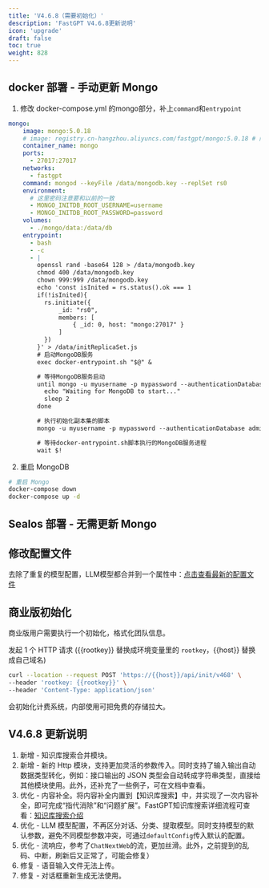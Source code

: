 ```yaml
---
title: 'V4.6.8（需要初始化）'
description: 'FastGPT V4.6.8更新说明'
icon: 'upgrade'
draft: false
toc: true
weight: 828
---
```


## docker 部署 - 手动更新 Mongo

1. 修改 docker-compose.yml 的mongo部分，补上`command`和`entrypoint`

```yml
mongo:
    image: mongo:5.0.18
    # image: registry.cn-hangzhou.aliyuncs.com/fastgpt/mongo:5.0.18 # 阿里云
    container_name: mongo
    ports:
      - 27017:27017
    networks:
      - fastgpt
    command: mongod --keyFile /data/mongodb.key --replSet rs0
    environment:
      # 这里密码注意要和以前的一致
      - MONGO_INITDB_ROOT_USERNAME=username
      - MONGO_INITDB_ROOT_PASSWORD=password
    volumes:
      - ./mongo/data:/data/db
    entrypoint:
      - bash
      - -c
      - |
        openssl rand -base64 128 > /data/mongodb.key
        chmod 400 /data/mongodb.key
        chown 999:999 /data/mongodb.key
        echo 'const isInited = rs.status().ok === 1
        if(!isInited){
          rs.initiate({
              _id: "rs0",
              members: [
                  { _id: 0, host: "mongo:27017" }
              ]
          })
        }' > /data/initReplicaSet.js
        # 启动MongoDB服务
        exec docker-entrypoint.sh "$@" &

        # 等待MongoDB服务启动
        until mongo -u myusername -p mypassword --authenticationDatabase admin --eval "print('waited for connection')" > /dev/null 2>&1; do
          echo "Waiting for MongoDB to start..."
          sleep 2
        done

        # 执行初始化副本集的脚本
        mongo -u myusername -p mypassword --authenticationDatabase admin /data/initReplicaSet.js

        # 等待docker-entrypoint.sh脚本执行的MongoDB服务进程
        wait $!
```

2. 重启 MongoDB
   
```bash
# 重启 Mongo
docker-compose down
docker-compose up -d
```

## Sealos 部署 - 无需更新 Mongo

## 修改配置文件

去除了重复的模型配置，LLM模型都合并到一个属性中：[点击查看最新的配置文件](/docs/development/configuration/)

## 商业版初始化

商业版用户需要执行一个初始化，格式化团队信息。

发起 1 个 HTTP 请求 ({{rootkey}} 替换成环境变量里的 `rootkey`，{{host}} 替换成自己域名)

```bash
curl --location --request POST 'https://{{host}}/api/init/v468' \
--header 'rootkey: {{rootkey}}' \
--header 'Content-Type: application/json'
```

会初始化计费系统，内部使用可把免费的存储拉大。

## V4.6.8 更新说明

1. 新增 - 知识库搜索合并模块。
2. 新增 - 新的 Http 模块，支持更加灵活的参数传入。同时支持了输入输出自动数据类型转化，例如：接口输出的 JSON 类型会自动转成字符串类型，直接给其他模块使用。此外，还补充了一些例子，可在文档中查看。
3. 优化 - 内容补全。将内容补全内置到【知识库搜索】中，并实现了一次内容补全，即可完成“指代消除”和“问题扩展”。FastGPT知识库搜索详细流程可查看：[知识库搜索介绍](/docs/course/data_search/)
4. 优化 - LLM 模型配置，不再区分对话、分类、提取模型。同时支持模型的默认参数，避免不同模型参数冲突，可通过`defaultConfig`传入默认的配置。
5. 优化 - 流响应，参考了`ChatNextWeb`的流，更加丝滑。此外，之前提到的乱码、中断，刷新后又正常了，可能会修复）
6. 修复 - 语音输入文件无法上传。
7. 修复 - 对话框重新生成无法使用。